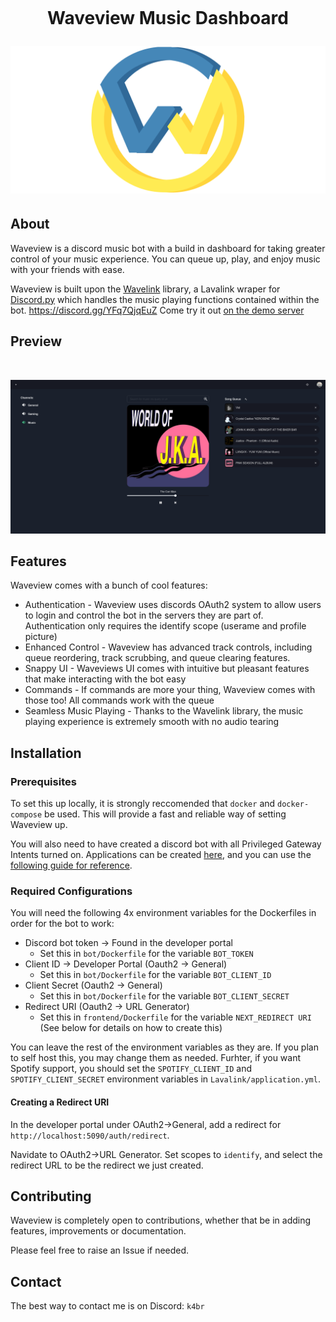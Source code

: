 <h1 align="center">
    <br>
    <p>Waveview Music Dashboard</p>
<img src="docs/waveview_stack.png">





## About
Waveview is a discord music bot with a build in dashboard for taking greater control of your music experience. You can queue up, play, and enjoy music with your friends with ease.

Waveview is built upon the [Wavelink](https://github.com/PythonistaGuild/Wavelink) library, a Lavalink wraper for [Discord.py](https://fastapi.tiangolo.com/) which handles the music playing functions contained within the bot.
https://discord.gg/YFq7QjqEuZ
Come try it out [on the demo server](https://discord.gg/YFq7QjqEuZ)

## Preview

<div align="center">
	<br />
	<p>
		<a><img src="docs/dashboard.png" alt="Music Dashboard" /></a>
	</p>
</div>


## Features

Waveview comes with a bunch of cool features:
- Authentication - Waveview uses discords OAuth2 system to allow users to login and control the bot in the servers they are part of. Authentication only requires the identify scope (userame and profile picture)
- Enhanced Control - Waveview has advanced track controls, including queue reordering, track scrubbing, and queue clearing features.
- Snappy UI - Waveviews UI comes with intuitive but pleasant features that make interacting with the bot easy
- Commands - If commands are more your thing, Waveview comes with those too! All commands  work with the queue
- Seamless Music Playing - Thanks to the Wavelink library, the music playing experience is extremely smooth with no audio tearing


## Installation

### Prerequisites

To set this up locally, it is strongly reccomended that `docker` and `docker-compose` be used. This will provide a fast and reliable way of setting Waveview up.

You will also need to have created a discord bot with all Privileged Gateway Intents turned on. Applications can be created [here](https://discord.com/developers/applications), and you can use the [following guide for reference](https://discordpy.readthedocs.io/en/stable/discord.html).

### Required Configurations

You will need the following 4x environment variables for the Dockerfiles in order for the bot to work:

- Discord bot token -> Found in the developer portal
  - Set this in `bot/Dockerfile` for the variable `BOT_TOKEN`
- Client ID -> Developer Portal (Oauth2 -> General)
  - Set this in `bot/Dockerfile` for the variable `BOT_CLIENT_ID`
- Client Secret (Oauth2 -> General)
  - Set this in `bot/Dockerfile` for the variable `BOT_CLIENT_SECRET`
- Redirect URI (Oauth2 -> URL Generator)
  - Set this in `frontend/Dockerfile` for the variable `NEXT_REDIRECT URI` (See below for details on how to create this)

You can leave the rest of the environment variables as they are. If you plan to self host this, you may change them as needed. Furhter, if you want Spotify support, you should set the `SPOTIFY_CLIENT_ID` and `SPOTIFY_CLIENT_SECRET` environment variables in `Lavalink/application.yml`.

#### Creating a Redirect URI

In the developer portal under OAuth2->General, add a redirect for `http://localhost:5090/auth/redirect`.

Navidate to OAuth2->URL Generator. Set scopes to `identify`, and select the redirect URL to be the redirect we just created.

## Contributing

Waveview is completely open to contributions, whether that be in adding features, improvements or documentation.

Please feel free to raise an Issue if needed.

## Contact
 
The best way to contact me is on Discord: `k4br`


